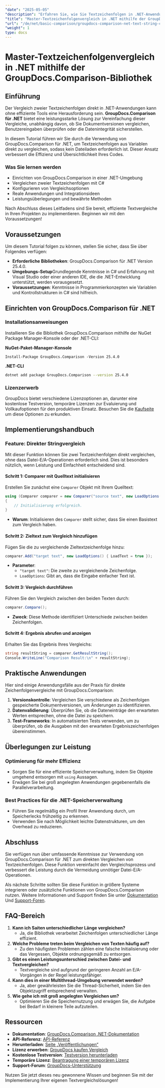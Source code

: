 ```yaml
---
"date": "2025-05-05"
"description": "Erfahren Sie, wie Sie Textzeichenfolgen in .NET-Anwendungen mithilfe der leistungsstarken Bibliothek GroupDocs.Comparison effizient vergleichen. Optimieren Sie Ihren Code mit diesem ausführlichen Tutorial."
"title": "Master-Textzeichenfolgenvergleich in .NET mithilfe der GroupDocs.Comparison-Bibliothek"
"url": "/de/net/basic-comparison/groupdocs-comparison-net-text-string-compare/"
"weight": 1
type: docs
---
```

# Master-Textzeichenfolgenvergleich in .NET mithilfe der GroupDocs.Comparison-Bibliothek

## Einführung

Der Vergleich zweier Textzeichenfolgen direkt in .NET-Anwendungen kann ohne effiziente Tools eine Herausforderung sein. **GroupDocs.Comparison für .NET** bietet eine leistungsstarke Lösung zur Vereinfachung dieser Vergleiche, unabhängig davon, ob Sie Dokumentversionen vergleichen, Benutzereingaben überprüfen oder die Datenintegrität sicherstellen.

In diesem Tutorial führen wir Sie durch die Verwendung von GroupDocs.Comparison für .NET, um Textzeichenfolgen aus Variablen direkt zu vergleichen, sodass kein Dateiladen erforderlich ist. Dieser Ansatz verbessert die Effizienz und Übersichtlichkeit Ihres Codes.

### Was Sie lernen werden
- Einrichten von GroupDocs.Comparison in einer .NET-Umgebung
- Vergleichen zweier Textzeichenfolgen mit C#
- Konfigurieren von Vergleichsoptionen
- Reale Anwendungen und Integrationsideen
- Leistungsüberlegungen und bewährte Methoden

Nach Abschluss dieses Leitfadens sind Sie bereit, effiziente Textvergleiche in Ihren Projekten zu implementieren. Beginnen wir mit den Voraussetzungen!

## Voraussetzungen

Um diesem Tutorial folgen zu können, stellen Sie sicher, dass Sie über Folgendes verfügen:

- **Erforderliche Bibliotheken**: GroupDocs.Comparison für .NET Version 25.4.0.
- **Umgebungs-Setup**Grundlegende Kenntnisse in C# und Erfahrung mit Visual Studio oder einer anderen IDE, die die .NET-Entwicklung unterstützt, werden vorausgesetzt.
- **Voraussetzungen**: Kenntnisse in Programmierkonzepten wie Variablen und Kontrollstrukturen in C# sind hilfreich.

## Einrichten von GroupDocs.Comparison für .NET

### Installationsanweisungen

Installieren Sie die Bibliothek GroupDocs.Comparison mithilfe der NuGet Package Manager-Konsole oder der .NET-CLI:

**NuGet-Paket-Manager-Konsole**
```shell
Install-Package GroupDocs.Comparison -Version 25.4.0
```

**.NET-CLI**
```bash
dotnet add package GroupDocs.Comparison --version 25.4.0
```

### Lizenzerwerb

GroupDocs bietet verschiedene Lizenzoptionen an, darunter eine kostenlose Testversion, temporäre Lizenzen zur Evaluierung und Vollkaufoptionen für den produktiven Einsatz. Besuchen Sie die [Kaufseite](https://purchase.groupdocs.com/buy) um diese Optionen zu erkunden.

## Implementierungshandbuch

### Feature: Direkter Stringvergleich

Mit dieser Funktion können Sie zwei Textzeichenfolgen direkt vergleichen, ohne dass Datei-E/A-Operationen erforderlich sind. Dies ist besonders nützlich, wenn Leistung und Einfachheit entscheidend sind.

#### Schritt 1: Comparer mit Quelltext initialisieren
Erstellen Sie zunächst eine `Comparer` Objekt mit Ihrem Quelltext:

```csharp
using (Comparer comparer = new Comparer("source text", new LoadOptions() { LoadText = true }))
{
    // Initialisierung erfolgreich.
}
```
- **Warum**: Initialisieren des `Comparer` stellt sicher, dass Sie einen Basistext zum Vergleich haben.

#### Schritt 2: Zieltext zum Vergleich hinzufügen
Fügen Sie die zu vergleichende Zieltextzeichenfolge hinzu:

```csharp
comparer.Add("target text", new LoadOptions() { LoadText = true });
```
- **Parameter**:
  - `"target text"`: Die zweite zu vergleichende Zeichenfolge.
  - `LoadOptions`: Gibt an, dass die Eingabe einfacher Text ist.

#### Schritt 3: Vergleich durchführen
Führen Sie den Vergleich zwischen den beiden Texten durch:

```csharp
comparer.Compare();
```
- **Zweck**: Diese Methode identifiziert Unterschiede zwischen beiden Zeichenfolgen.

#### Schritt 4: Ergebnis abrufen und anzeigen
Erhalten Sie das Ergebnis Ihres Vergleichs:

```csharp
string resultString = comparer.GetResultString();
Console.WriteLine("Comparison Result:\n" + resultString);
```

## Praktische Anwendungen

Hier sind einige Anwendungsfälle aus der Praxis für direkte Zeichenfolgenvergleiche mit GroupDocs.Comparison:

1. **Versionskontrolle**: Vergleichen Sie verschiedene als Zeichenfolgen gespeicherte Dokumentversionen, um Änderungen zu identifizieren.
2. **Datenvalidierung**: Überprüfen Sie, ob die Dateneinträge den erwarteten Werten entsprechen, ohne die Datei zu speichern.
3. **Test-Frameworks**: In automatisierten Tests verwenden, um zu überprüfen, ob die Ausgaben mit den erwarteten Ergebniszeichenfolgen übereinstimmen.

## Überlegungen zur Leistung

### Optimierung für mehr Effizienz
- Sorgen Sie für eine effiziente Speicherverwaltung, indem Sie Objekte umgehend entsorgen mit `using` Aussagen.
- Erwägen Sie bei groß angelegten Anwendungen gegebenenfalls die Parallelverarbeitung.

### Best Practices für die .NET-Speicherverwaltung
- Führen Sie regelmäßig ein Profil Ihrer Anwendung durch, um Speicherlecks frühzeitig zu erkennen.
- Verwenden Sie nach Möglichkeit leichte Datenstrukturen, um den Overhead zu reduzieren.

## Abschluss

Sie verfügen nun über umfassende Kenntnisse zur Verwendung von GroupDocs.Comparison für .NET zum direkten Vergleichen von Textzeichenfolgen. Diese Funktion vereinfacht den Vergleichsprozess und verbessert die Leistung durch die Vermeidung unnötiger Datei-E/A-Operationen.

Als nächste Schritte sollten Sie diese Funktion in größere Systeme integrieren oder zusätzliche Funktionen von GroupDocs.Comparison nutzen. Weitere Informationen und Support finden Sie unter [Dokumentation](https://docs.groupdocs.com/comparison/net/) Und [Support-Foren](https://forum.groupdocs.com/c/comparison/).

## FAQ-Bereich

1. **Kann ich Saiten unterschiedlicher Länge vergleichen?**
   - Ja, die Bibliothek verarbeitet Zeichenfolgen unterschiedlicher Länge effizient.
2. **Welche Probleme treten beim Vergleichen von Texten häufig auf?**
   - Zu den häufigsten Problemen zählen eine falsche Initialisierung oder das Vergessen, Objekte ordnungsgemäß zu entsorgen.
3. **Gibt es einen Leistungsunterschied zwischen Datei- und Textvergleichen?**
   - Textvergleiche sind aufgrund der geringeren Anzahl an E/A-Vorgängen in der Regel leistungsfähiger.
4. **Kann dies in einer Multithread-Umgebung verwendet werden?**
   - Ja, aber gewährleisten Sie die Thread-Sicherheit, indem Sie den Objektzugriff entsprechend verwalten.
5. **Wie gehe ich mit groß angelegten Vergleichen um?**
   - Optimieren Sie die Speichernutzung und erwägen Sie, die Aufgabe bei Bedarf in kleinere Teile aufzuteilen.

## Ressourcen
- **Dokumentation**: [GroupDocs.Comparison .NET-Dokumentation](https://docs.groupdocs.com/comparison/net/)
- **API-Referenz**: [API-Referenz](https://reference.groupdocs.com/comparison/net/)
- **Herunterladen**: [Seite „Veröffentlichungen“](https://releases.groupdocs.com/comparison/net/)
- **Lizenz erwerben**: [GroupDocs kaufen Vergleich](https://purchase.groupdocs.com/buy)
- **Kostenlose Testversion**: [Testversion herunterladen](https://releases.groupdocs.com/comparison/net/)
- **Temporäre Lizenz**: [Beantragung einer temporären Lizenz](https://purchase.groupdocs.com/temporary-license/)
- **Support-Forum**: [GroupDocs-Unterstützung](https://forum.groupdocs.com/c/comparison/)

Nutzen Sie jetzt dieses neu gewonnene Wissen und beginnen Sie mit der Implementierung Ihrer eigenen Textvergleichslösungen!